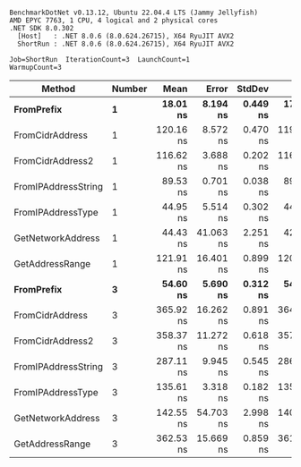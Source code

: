 ```

BenchmarkDotNet v0.13.12, Ubuntu 22.04.4 LTS (Jammy Jellyfish)
AMD EPYC 7763, 1 CPU, 4 logical and 2 physical cores
.NET SDK 8.0.302
  [Host]   : .NET 8.0.6 (8.0.624.26715), X64 RyuJIT AVX2
  ShortRun : .NET 8.0.6 (8.0.624.26715), X64 RyuJIT AVX2

Job=ShortRun  IterationCount=3  LaunchCount=1  
WarmupCount=3  

```
| Method              | Number | Mean      | Error     | StdDev   | Min       | Max       | Gen0   | Allocated |
|-------------------- |------- |----------:|----------:|---------:|----------:|----------:|-------:|----------:|
| **FromPrefix**          | **1**      |  **18.01 ns** |  **8.194 ns** | **0.449 ns** |  **17.49 ns** |  **18.29 ns** | **0.0007** |      **56 B** |
| FromCidrAddress     | 1      | 120.16 ns |  8.572 ns | 0.470 ns | 119.74 ns | 120.67 ns | 0.0012 |     112 B |
| FromCidrAddress2    | 1      | 116.62 ns |  3.688 ns | 0.202 ns | 116.46 ns | 116.85 ns | 0.0013 |     112 B |
| FromIPAddressString | 1      |  89.53 ns |  0.701 ns | 0.038 ns |  89.49 ns |  89.56 ns | 0.0006 |      56 B |
| FromIPAddressType   | 1      |  44.95 ns |  5.514 ns | 0.302 ns |  44.76 ns |  45.30 ns | 0.0010 |      88 B |
| GetNetworkAddress   | 1      |  44.43 ns | 41.063 ns | 2.251 ns |  42.83 ns |  47.01 ns | 0.0007 |      56 B |
| GetAddressRange     | 1      | 121.91 ns | 16.401 ns | 0.899 ns | 120.91 ns | 122.64 ns | 0.0019 |     168 B |
| **FromPrefix**          | **3**      |  **54.60 ns** |  **5.690 ns** | **0.312 ns** |  **54.35 ns** |  **54.95 ns** | **0.0020** |     **168 B** |
| FromCidrAddress     | 3      | 365.92 ns | 16.262 ns | 0.891 ns | 364.90 ns | 366.56 ns | 0.0038 |     336 B |
| FromCidrAddress2    | 3      | 358.37 ns | 11.272 ns | 0.618 ns | 357.66 ns | 358.80 ns | 0.0038 |     336 B |
| FromIPAddressString | 3      | 287.11 ns |  9.945 ns | 0.545 ns | 286.49 ns | 287.48 ns | 0.0019 |     168 B |
| FromIPAddressType   | 3      | 135.61 ns |  3.318 ns | 0.182 ns | 135.47 ns | 135.81 ns | 0.0031 |     264 B |
| GetNetworkAddress   | 3      | 142.55 ns | 54.703 ns | 2.998 ns | 140.24 ns | 145.94 ns | 0.0019 |     168 B |
| GetAddressRange     | 3      | 362.53 ns | 15.669 ns | 0.859 ns | 361.59 ns | 363.27 ns | 0.0057 |     504 B |
